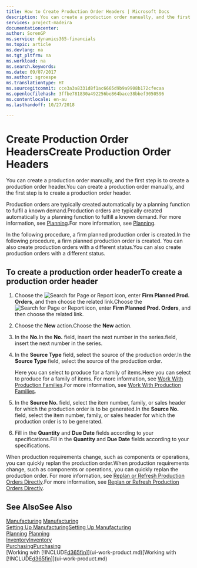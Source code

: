 ```yaml
---
title: How to Create Production Order Headers | Microsoft Docs
description: You can create a production order manually, and the first step is to create a production order header.
services: project-madeira
documentationcenter: 
author: SorenGP
ms.service: dynamics365-financials
ms.topic: article
ms.devlang: na
ms.tgt_pltfrm: na
ms.workload: na
ms.search.keywords: 
ms.date: 09/07/2017
ms.author: sgroespe
ms.translationtype: HT
ms.sourcegitcommit: cce3a3a8331d8f1ac6665d9b9a9908b172cfecaa
ms.openlocfilehash: 3ffbe781830a492256be864bace38bbef3050596
ms.contentlocale: en-au
ms.lasthandoff: 10/27/2018

---
```

# <a name="create-production-order-headers"></a><span data-ttu-id="48e33-103">Create Production Order Headers</span><span class="sxs-lookup"><span data-stu-id="48e33-103">Create Production Order Headers</span></span>
<span data-ttu-id="48e33-104">You can create a production order manually, and the first step is to create a production order header.</span><span class="sxs-lookup"><span data-stu-id="48e33-104">You can create a production order manually, and the first step is to create a production order header.</span></span>

<span data-ttu-id="48e33-105">Production orders are typically created automatically by a planning function to fulfil a known demand.</span><span class="sxs-lookup"><span data-stu-id="48e33-105">Production orders are typically created automatically by a planning function to fulfill a known demand.</span></span> <span data-ttu-id="48e33-106">For more information, see [Planning](production-planning.md).</span><span class="sxs-lookup"><span data-stu-id="48e33-106">For more information, see [Planning](production-planning.md).</span></span>   

<span data-ttu-id="48e33-107">In the following procedure, a firm planned production order is created.</span><span class="sxs-lookup"><span data-stu-id="48e33-107">In the following procedure, a firm planned production order is created.</span></span> <span data-ttu-id="48e33-108">You can also create production orders with a different status.</span><span class="sxs-lookup"><span data-stu-id="48e33-108">You can also create production orders with a different status.</span></span>  

## <a name="to-create-a-production-order-header"></a><span data-ttu-id="48e33-109">To create a production order header</span><span class="sxs-lookup"><span data-stu-id="48e33-109">To create a production order header</span></span>  
1.  <span data-ttu-id="48e33-110">Choose the ![Search for Page or Report](media/ui-search/search_small.png "Search for Page or Report icon") icon, enter **Firm Planned Prod. Orders**, and then choose the related link.</span><span class="sxs-lookup"><span data-stu-id="48e33-110">Choose the ![Search for Page or Report](media/ui-search/search_small.png "Search for Page or Report icon") icon, enter **Firm Planned Prod. Orders**, and then choose the related link.</span></span>  
2.  <span data-ttu-id="48e33-111">Choose the **New** action.</span><span class="sxs-lookup"><span data-stu-id="48e33-111">Choose the **New** action.</span></span>  
3.  <span data-ttu-id="48e33-112">In the **No.**</span><span class="sxs-lookup"><span data-stu-id="48e33-112">In the **No.**</span></span> <span data-ttu-id="48e33-113">field, insert the next number in the series.</span><span class="sxs-lookup"><span data-stu-id="48e33-113">field, insert the next number in the series.</span></span>  
4.  <span data-ttu-id="48e33-114">In the **Source Type** field, select the source of the production order.</span><span class="sxs-lookup"><span data-stu-id="48e33-114">In the **Source Type** field, select the source of the production order.</span></span>

    <span data-ttu-id="48e33-115">Here you can select to produce for a family of items.</span><span class="sxs-lookup"><span data-stu-id="48e33-115">Here you can select to produce for a family of items.</span></span> <span data-ttu-id="48e33-116">For more information, see [Work With Production Families](production-how-work-family.md).</span><span class="sxs-lookup"><span data-stu-id="48e33-116">For more information, see [Work With Production Families](production-how-work-family.md).</span></span>
5.  <span data-ttu-id="48e33-117">In the **Source No.** field, select the item number, family, or sales header for which the production order is to be generated.</span><span class="sxs-lookup"><span data-stu-id="48e33-117">In the **Source No.** field, select the item number, family, or sales header for which the production order is to be generated.</span></span>  
6.  <span data-ttu-id="48e33-118">Fill in the **Quantity** and **Due Date** fields according to your specifications.</span><span class="sxs-lookup"><span data-stu-id="48e33-118">Fill in the **Quantity** and **Due Date** fields according to your specifications.</span></span>  

<span data-ttu-id="48e33-119">When production requirements change, such as components or operations, you can quickly replan the production order.</span><span class="sxs-lookup"><span data-stu-id="48e33-119">When production requirements change, such as components or operations, you can quickly replan the production order.</span></span> <span data-ttu-id="48e33-120">For more information, see [Replan or Refresh Production Orders Directly](production-how-to-replan-refresh-production-orders.md).</span><span class="sxs-lookup"><span data-stu-id="48e33-120">For more information, see [Replan or Refresh Production Orders Directly](production-how-to-replan-refresh-production-orders.md).</span></span> 

## <a name="see-also"></a><span data-ttu-id="48e33-121">See Also</span><span class="sxs-lookup"><span data-stu-id="48e33-121">See Also</span></span>  
<span data-ttu-id="48e33-122">[Manufacturing](production-manage-manufacturing.md)  </span><span class="sxs-lookup"><span data-stu-id="48e33-122">[Manufacturing](production-manage-manufacturing.md)  </span></span>  
[<span data-ttu-id="48e33-123">Setting Up Manufacturing</span><span class="sxs-lookup"><span data-stu-id="48e33-123">Setting Up Manufacturing</span></span>](production-configure-production-processes.md)  
<span data-ttu-id="48e33-124">[Planning](production-planning.md)    </span><span class="sxs-lookup"><span data-stu-id="48e33-124">[Planning](production-planning.md)    </span></span>  
[<span data-ttu-id="48e33-125">Inventory</span><span class="sxs-lookup"><span data-stu-id="48e33-125">Inventory</span></span>](inventory-manage-inventory.md)  
[<span data-ttu-id="48e33-126">Purchasing</span><span class="sxs-lookup"><span data-stu-id="48e33-126">Purchasing</span></span>](purchasing-manage-purchasing.md)  
<span data-ttu-id="48e33-127">[Working with [!INCLUDE[d365fin](includes/d365fin_md.md)]](ui-work-product.md)</span><span class="sxs-lookup"><span data-stu-id="48e33-127">[Working with [!INCLUDE[d365fin](includes/d365fin_md.md)]](ui-work-product.md)</span></span>

